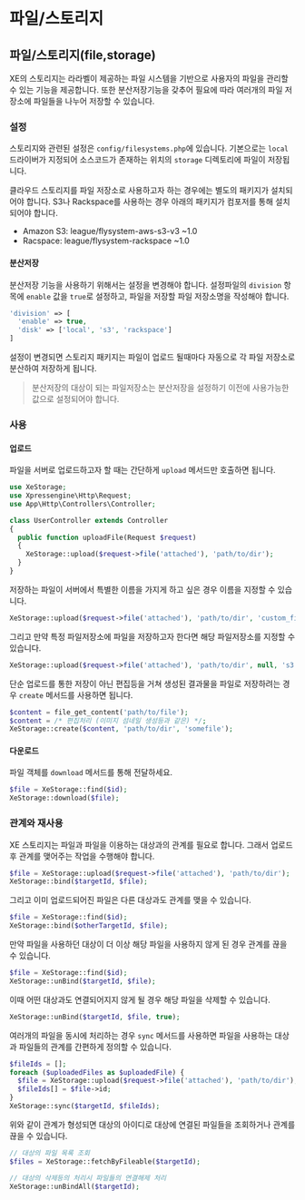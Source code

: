 # 파일/스토리지

## 파일/스토리지\(file,storage\)

XE의 스토리지는 라라벨이 제공하는 파일 시스템을 기반으로 사용자의 파일을 관리할 수 있는 기능을 제공합니다. 또한 분산저장기능을 갖추어 필요에 따라 여러개의 파일 저장소에 파일들을 나누어 저장할 수 있습니다.

### 설정

스토리지와 관련된 설정은 `config/filesystems.php`에 있습니다. 기본으로는 `local`드라이버가 지정되어 소스코드가 존재하는 위치의 `storage` 디렉토리에 파일이 저장됩니다.

클라우드 스토리지를 파일 저장소로 사용하고자 하는 경우에는 별도의 패키지가 설치되어야 합니다. S3나 Rackspace를 사용하는 경우 아래의 패키지가 컴포저를 통해 설치되어야 합니다.

* Amazon S3: league/flysystem-aws-s3-v3 ~1.0
* Racspace: league/flysystem-rackspace ~1.0

#### 분산저장

분산저장 기능을 사용하기 위해서는 설정을 변경해야 합니다. 설정파일의 `division` 항목에 `enable` 값을 `true`로 설정하고, 파일을 저장할 파일 저장소명을 작성해야 합니다.

```php
'division' => [
  'enable' => true,
  'disk' => ['local', 's3', 'rackspace']
]
```

설정이 변경되면 스토리지 패키지는 파일이 업로드 될때마다 자동으로 각 파일 저장소로 분산하여 저장하게 됩니다.

> 분산저장의 대상이 되는 파일저장소는 분산저장을 설정하기 이전에 사용가능한 값으로 설정되어야 합니다.

### 사용

#### 업로드

파일을 서버로 업로드하고자 할 때는 간단하게 `upload` 메서드만 호출하면 됩니다.

```php
use XeStorage;
use Xpressengine\Http\Request;
use App\Http\Controllers\Controller;

class UserController extends Controller
{
  public function uploadFile(Request $request)
  {
    XeStorage::upload($request->file('attached'), 'path/to/dir');
  }
}
```

저장하는 파일이 서버에서 특별한 이름을 가지게 하고 싶은 경우 이름을 지정할 수 있습니다.

```php
XeStorage::upload($request->file('attached'), 'path/to/dir', 'custom_file_name');
```

그리고 만약 특정 파일저장소에 파일을 저장하고자 한다면 해당 파일저장소를 지정할 수 있습니다.

```php
XeStorage::upload($request->file('attached'), 'path/to/dir', null, 's3');
```

단순 업로드를 통한 저장이 아닌 편집등을 거쳐 생성된 결과물을 파일로 저장하려는 경우 `create` 메서드를 사용하면 됩니다.

```php
$content = file_get_content('path/to/file');
$content = /* 편집처리 (이미지 섬네일 생성등과 같은) */;
XeStorage::create($content, 'path/to/dir', 'somefile');
```

#### 다운로드

파일 객체를 `download` 메서드를 통해 전달하세요.

```php
$file = XeStorage::find($id);
XeStorage::download($file);
```

### 관계와 재사용

XE 스토리지는 파일과 파일을 이용하는 대상과의 관계를 필요로 합니다. 그래서 업로드 후 관계를 맺어주는 작업을 수행해야 합니다.

```php
$file = XeStorage::upload($request->file('attached'), 'path/to/dir');
XeStorage::bind($targetId, $file);
```

그리고 이미 업로드되어진 파일은 다른 대상과도 관계를 맺을 수 있습니다.

```php
$file = XeStorage::find($id);
XeStorage::bind($otherTargetId, $file);
```

만약 파일을 사용하던 대상이 더 이상 해당 파일을 사용하지 않게 된 경우 관계를 끊을 수 있습니다.

```php
$file = XeStorage::find($id);
XeStorage::unBind($targetId, $file);
```

이때 어떤 대상과도 연결되어지지 않게 될 경우 해당 파일을 삭제할 수 있습니다.

```php
XeStorage::unBind($targetId, $file, true);
```

여러개의 파일을 동시에 처리하는 경우 `sync` 메서드를 사용하면 파일을 사용하는 대상과 파일들의 관계를 간편하게 정의할 수 있습니다.

```php
$fileIds = [];
foreach ($uploadedFiles as $uploadedFile) {
  $file = XeStorage::upload($request->file('attached'), 'path/to/dir');
  $fileIds[] = $file->id;
}
XeStorage::sync($targetId, $fileIds);
```

위와 같이 관계가 형성되면 대상의 아이디로 대상에 연결된 파일들을 조회하거나 관계를 끊을 수 있습니다.

```php
// 대상의 파일 목록 조회
$files = XeStorage::fetchByFileable($targetId);

// 대상의 삭제등의 처리시 파일들의 연결해제 처리
XeStorage::unBindAll($targetId);
```

